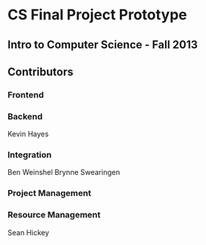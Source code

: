 # CS Final Project Prototype

## Intro to Computer Science - Fall 2013

## Contributors

### Frontend

### Backend
Kevin Hayes

### Integration
Ben Weinshel
Brynne Swearingen

### Project Management

### Resource Management
Sean Hickey
